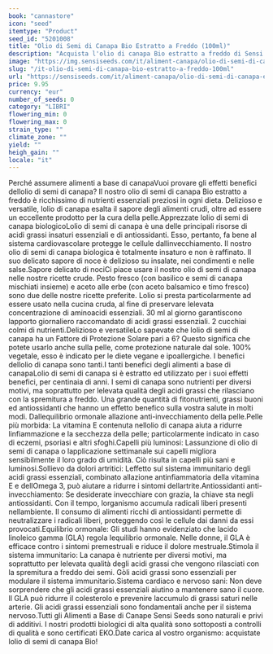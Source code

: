 ```yaml
---
book: "cannastore"
icon: "seed"
itemtype: "Product"
seed_id: "5201008"
title: "Olio di Semi di Canapa Bio Estratto a Freddo (100ml)"
description: "Acquista l'olio di canapa Bio estratto a freddo di Sensi Seeds Hemp Foods Qualità superiore, biologico e delizioso. Ordina 100ml consegna rapida"
image: "https://img.sensiseeds.com/it/aliment-canapa/olio-di-semi-di-canapa-estratto-a-freddo-100ml-image.png"
slug: "/it-olio-di-semi-di-canapa-bio-estratto-a-freddo-100ml"
url: "https://sensiseeds.com/it/aliment-canapa/olio-di-semi-di-canapa-estratto-a-freddo-100ml?a_aid=cannastore"
price: 9.95
currency: "eur"
number_of_seeds: 0
category: "LIBRI"
flowering_min: 0
flowering_max: 0
strain_type: ""
climate_zone: ""
yield: ""
heigh_gain: ""
locale: "it"
---
```

Perché assumere alimenti a base di canapaVuoi provare gli effetti benefici dellolio di semi di canapa? Il nostro olio di semi di canapa Bio estratto a freddo è ricchissimo di nutrienti essenziali preziosi in ogni dieta. Delizioso e versatile, lolio di canapa esalta il sapore degli alimenti crudi, oltre ad essere un eccellente prodotto per la cura della pelle.Apprezzate lolio di semi di canapa biologicoLolio di semi di canapa è una delle principali risorse di acidi grassi insaturi essenziali e di antiossidanti. Esso, pertanto, fa bene al sistema cardiovascolare protegge le cellule dallinvecchiamento. Il nostro olio di semi di canapa biologica è totalmente insaturo e non è raffinato. Il suo delicato sapore di noce è delizioso su insalate, nei condimenti e nelle salse.Sapore delicato di nociCi piace usare il nostro olio di semi di canapa nelle nostre ricette crude. Pesto fresco (con basilico e semi di canapa mischiati insieme) e aceto alle erbe (con aceto balsamico e timo fresco) sono due delle nostre ricette preferite. Lolio si presta particolarmente ad essere usato nella cucina cruda, al fine di preservare lelevata concentrazione di aminoacidi essenziali. 30 ml al giorno garantiscono lapporto giornaliero raccomandato di acidi grassi essenziali. 2 cucchiai colmi di nutrienti.Delizioso e versatileLo sapevate che lolio di semi di canapa ha un Fattore di Protezione Solare pari a 6? Questo significa che potete usarlo anche sulla pelle, come protezione naturale dal sole. 100% vegetale, esso è indicato per le diete vegane e ipoallergiche. I benefici dellolio di canapa sono tanti.I tanti benefici degli alimenti a base di canapaLolio di semi di canapa si è estratto ed utilizzato per i suoi effetti benefici, per centinaia di anni. I semi di canapa sono nutrienti per diversi motivi, ma soprattutto per lelevata qualità degli acidi grassi che rilasciano con la spremitura a freddo. Una grande quantità di fitonutrienti, grassi buoni ed antiossidanti che hanno un effetto benefico sulla vostra salute in molti modi. Dallequilibrio ormonale allazione anti-invecchiamento della pelle.Pelle più morbida: La vitamina E contenuta nellolio di canapa aiuta a ridurre linfiammazione e la secchezza della pelle; particolarmente indicato in caso di eczemi, psoriasi e altri sfoghi.Capelli più luminosi: Lassunzione di olio di semi di canapa o lapplicazione settimanale sui capelli migliora sensibilmente il loro grado di umidità. Ciò risulta in capelli più sani e luminosi.Sollievo da dolori artritici: Leffetto sul sistema immunitario degli acidi grassi essenziali, combinato allazione antinfiammatoria della vitamina E e dellOmega 3, può aiutare a ridurre i sintomi dellartrite.Antiossidanti anti-invecchiamento: Se desiderate invecchiare con grazia, la chiave sta negli antiossidanti. Con il tempo, lorganismo accumula radicali liberi presenti nellambiente. Il consumo di alimenti ricchi di antiossidanti permette di neutralizzare i radicali liberi, proteggendo così le cellule dai danni da essi provocati.Equilibrio ormonale: Gli studi hanno evidenziato che lacido linoleico gamma (GLA) regola lequilibrio ormonale. Nelle donne, il GLA è efficace contro i sintomi premestruali e riduce il dolore mestruale.Stimola il sistema immunitario: La canapa è nutriente per diversi motivi, ma soprattutto per lelevata qualità degli acidi grassi che vengono rilasciati con la spremitura a freddo dei semi. Gòli acidi grassi sono essenziali per modulare il sistema immunitario.Sistema cardiaco e nervoso sani: Non deve sorprendere che gli acidi grassi essenziali aiutino a mantenere sano il cuore. Il GLA può ridurre il colesterolo e prevenire laccumulo di grassi saturi nelle arterie. Gli acidi grassi essenziali sono fondamentali anche per il sistema nervoso.Tutti gli Alimenti a Base di Canape Sensi Seeds sono naturali e privi di additivi. I nostri prodotti biologici di alta qualità sono sottoposti a controlli di qualità e sono certificati EKO.Date carica al vostro organismo: acquistate lolio di semi di canapa Bio!
